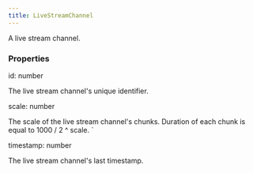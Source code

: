 ```yaml
---
title: LiveStreamChannel
---
```


A live stream channel.

### Properties

<div class="flex flex-col gap-3"><div><div class="flex gap-2"><div class="font-mono"><span class="font-bold">id</span><span class="opacity-50">:</span> <span>number</span></div></div><div class="pl-3"><div class="no-margin">

The live stream channel's unique identifier.

</div></div></div><div><div class="flex gap-2"><div class="font-mono"><span class="font-bold">scale</span><span class="opacity-50">:</span> <span>number</span></div></div><div class="pl-3"><div class="no-margin">

The scale of the live stream channel's chunks. Duration of each chunk is equal to 1000 / 2 ^ scale. `

</div></div></div><div><div class="flex gap-2"><div class="font-mono"><span class="font-bold">timestamp</span><span class="opacity-50">:</span> <span>number</span></div></div><div class="pl-3"><div class="no-margin">

The live stream channel's last timestamp.

</div></div></div></div>

